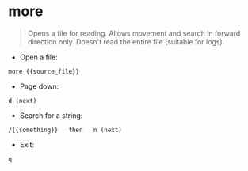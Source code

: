 # more

> Opens a file for reading.
> Allows movement and search in forward direction only.
> Doesn't read the entire file (suitable for logs).

- Open a file:

`more {{source_file}}`

- Page down:

`d (next)`

- Search for a string:

`/{{something}}   then   n (next)`

- Exit:

`q`
